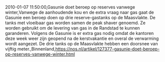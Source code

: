 2010-01-07 11:50:00,Gasunie doet beroep op reserves vanwege winter,Vanwege de aanhoudende kou en de extra vraag naar gas gaat de Gasunie een beroep doen op drie reserve-gastanks op de Maasvlakte. De tanks met vloeibaar gas worden samen de peak shaver genoemd. Ze worden gebruikt om de levering van gas in de Randstad te kunnen garanderen. Volgens de Gasunie is er extra gas nodig omdat de kantoren deze week weer zijn geopend na de kerstvakantie en overal de verwarming wordt aangezet. De drie tanks op de Maasvlakte hebben een doorsnee van vijftig meter.,Binnenland,https://nos.nl/artikel/127377-gasunie-doet-beroep-op-reserves-vanwege-winter.html